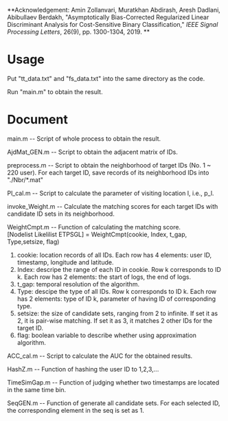 **Acknowledgement: 
Amin Zollanvari, Muratkhan Abdirash, Aresh Dadlani, Abibullaev Berdakh, "Asymptotically Bias-Corrected Regularized Linear Discriminant Analysis for Cost-Sensitive Binary Classification," _IEEE Signal Processing Letters_, 26(9), pp. 1300-1304, 2019.
**


Usage
============
Put "tt_data.txt" and "fs_data.txt" into the same directory as the code.<p>
Run "main.m" to obtain the result.

Document
============
main.m -- Script of whole process to obtain the result.

AjdMat_GEN.m -- Script to obtain the adjacent matrix of IDs.

preprocess.m -- Script to obtain the neighborhood of target IDs (No. 1 ~ 220 user). For each target ID, save records of its neighborhood IDs into "./Nbr/*.mat"

Pl_cal.m -- Script to calculate the parameter of visiting location l, i.e., p_l.

invoke_Weight.m -- Calculate the matching scores for each target IDs with candidate ID sets in its neighborhood.

WeightCmpt.m -- Function of calculating the matching score.<br>
[Nodelist Likelilist ETPSGL] = WeightCmpt(cookie, Index, t_gap, Type,setsize, flag)<br>
1. cookie: location records of all IDs. Each row has 4 elements: user ID, timestamp, longitude and latitude.<br>
2. Index: descripe the range of each ID in cookie. Row k corresponds to ID k. Each row has 2 elements: the start of logs, the end of logs.<br>
3. t_gap: temporal resolution of the algorithm.<br>
4. Type: descipe the type of all IDs. Row k corresponds to ID k. Each row has 2 elements: type of ID k, parameter of having ID of corresponding type.<br>
5. setsize: the size of candidate sets, ranging from 2 to infinite. If set it as 2, it is pair-wise matching. If set it as 3, it matches 2 other IDs for the target ID.
6. flag: boolean variable to describe whether using approximation algorithm.

<p>

ACC_cal.m -- Script to calculate the AUC for the obtained results.

HashZ.m -- Function of hashing the user ID to 1,2,3,...

TimeSimGap.m -- Function of judging whether two timestamps are located in the same time bin. 

SeqGEN.m -- Function of generate all candidate sets. For each selected ID, the corresponding element in the seq is set as 1.


